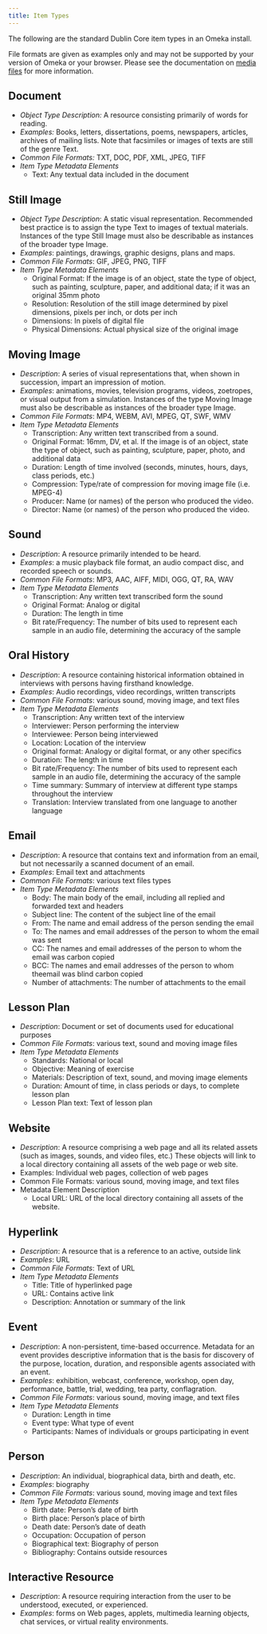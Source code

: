 ```yaml
---
title: Item Types
---
```

The following are the standard Dublin Core item types in an Omeka install. 

File formats are given as examples only and may not be supported by your version of Omeka or your browser. Please see the documentation on [media files](/Media_Files) for more information.

Document
---------------------------------------------------------
-   *Object Type Description:* A resource consisting primarily of words for reading.
-   *Examples:* Books, letters, dissertations, poems, newspapers,     articles, archives of mailing lists. Note that facsimiles or images of texts are still of the genre Text.
-   *Common File Formats:* TXT, DOC, PDF, XML, JPEG, TIFF
-   *Item Type Metadata Elements*
    -   Text: Any textual data included in the document

Still Image
-------------------------------------------------------------
-   *Object Type Description*: A static visual representation. Recommended best practice is to assign the type Text to images of textual materials. Instances of the type Still Image must also be describable as instances of the broader type Image.
-   *Examples*: paintings, drawings, graphic designs, plans and maps.
-   *Common File Formats*: GIF, JPEG, PNG, TIFF
-   *Item Type Metadata Elements*
    -   Original Format: If the image is of an object, state the type of object, such as painting, sculpture, paper, and additional data; if it was an original 35mm photo
    -   Resolution: Resolution of the still image determined by pixel dimensions, pixels per inch, or dots per inch
    -   Dimensions: In pixels of digital file
    -   Physical Dimensions: Actual physical size of the original image

Moving Image
---------------------------------------------------------------
-   *Description*: A series of visual representations that, when shown in succession, impart an impression of motion.
-   *Examples*: animations, movies, television programs, videos, zoetropes, or visual output from a simulation. Instances of the type Moving Image must also be describable as instances of the broader type Image.
-   *Common File Formats*: MP4, WEBM, AVI, MPEG, QT, SWF, WMV
-   *Item Type Metadata Elements*
    -   Transcription: Any written text transcribed from a sound.
    -   Original Format: 16mm, DV, et al. If the image is of an object, state the type of object, such as painting, sculpture, paper, photo, and additional data
    -   Duration: Length of time involved (seconds, minutes, hours, days, class periods, etc.)
    -   Compression: Type/rate of compression for moving image file (i.e. MPEG-4)
    -   Producer: Name (or names) of the person who produced the video.
    -   Director: Name (or names) of the person who produced the video.

Sound
-------------------------------------------------
-   *Description*: A resource primarily intended to be heard.
-   *Examples*: a music playback file format, an audio compact disc, and recorded speech or sounds.
-   *Common File Formats*: MP3, AAC, AIFF, MIDI, OGG, QT, RA, WAV
-   *Item Type Metadata Elements*
    -   Transcription: Any written text transcribed form the sound
    -   Original Format: Analog or digital
    -   Duration: The length in time
    -   Bit rate/Frequency: The number of bits used to represent each sample in an audio file, determining the accuracy of the sample

Oral History
---------------------------------------------------------------
-   *Description*: A resource containing historical information obtained in interviews with persons having firsthand knowledge.
-   *Examples*: Audio recordings, video recordings, written transcripts
-   *Common File Formats*: various sound, moving image, and text files
-   *Item Type Metadata Elements*
    -   Transcription: Any written text of the interview
    -   Interviewer: Person performing the interview
    -   Interviewee: Person being interviewed
    -   Location: Location of the interview
    -   Original format: Analogy or digital format, or any other specifics
    -   Duration: The length in time
    -   Bit rate/Frequency: The number of bits used to represent each sample in an audio file, determining the accuracy of the sample
    -   Time summary: Summary of interview at different type stamps throughout the interview
    -   Translation: Interview translated from one language to another language

Email
-------------------------------------------------

-   *Description*: A resource that contains text and information from an email, but not necessarily a scanned document of an email.
-   *Examples*: Email text and attachments
-   *Common File Formats*: various text files types
-   *Item Type Metadata Elements*
    -   Body: The main body of the email, including all replied and forwarded text and headers
    -   Subject line: The content of the subject line of the email
    -   From: The name and email address of the person sending the email
    -   To: The names and email addresses of the person to whom the email was sent
    -   CC: The names and email addresses of the person to whom the email was carbon copied
    -   BCC: The names and email addresses of the person to whom theemail was blind carbon copied
    -   Number of attachments: The number of attachments to the email

Lesson Plan
-------------------------------------------------------------
-   *Description*: Document or set of documents used for educational purposes
-   *Common File Formats*: various text, sound and moving image files
-   *Item Type Metadata Elements*
    -   Standards: National or local
    -   Objective: Meaning of exercise
    -   Materials: Description of text, sound, and moving image elements
    -   Duration: Amount of time, in class periods or days, to complete lesson plan
    -   Lesson Plan text: Text of lesson plan

Website
-----------------------------------------------------
-   *Description*: A resource comprising a web page and all its related assets (such as images, sounds, and video files, etc.) These objects will link to a local directory containing all assets of the web page or web site.
-   Examples: Individual web pages, collection of web pages
-   Common File Formats: various sound, moving image, and text files
-   Metadata Element Description
    -   Local URL: URL of the local directory containing all assets of the website.

Hyperlink
---------------------------------------------------------

-   *Description*: A resource that is a reference to an active, outside link
-   *Examples*: URL
-   *Common File Formats*: Text of URL
-   *Item Type Metadata Elements*
    -   Title: Title of hyperlinked page
    -   URL: Contains active link
    -   Description: Annotation or summary of the link

Event
-------------------------------------------------

-   *Description*: A non-persistent, time-based occurrence. Metadata for an event provides descriptive information that is the basis for discovery of the purpose, location, duration, and responsible agents associated with an event.
-   *Examples*: exhibition, webcast, conference, workshop, open day, performance, battle, trial, wedding, tea party, conflagration.
-   *Common File Formats*: various sound, moving image, and text files
-   *Item Type Metadata Elements*
    -   Duration: Length in time
    -   Event type: What type of event
    -   Participants: Names of individuals or groups participating in event

Person
---------------------------------------------------
-   *Description*: An individual, biographical data, birth and death, etc.
-   *Examples*: biography
-   *Common File Formats*: various sound, moving image and text files
-   *Item Type Metadata Elements*
    -   Birth date: Person’s date of birth
    -   Birth place: Person’s place of birth
    -   Death date: Person’s date of death
    -   Occupation: Occupation of person
    -   Biographical text: Biography of person
    -   Bibliography: Contains outside resources

Interactive Resource
-------------------------------------------------------------

-   *Description*: A resource requiring interaction from the user to be understood, executed, or experienced.
-   *Examples*: forms on Web pages, applets, multimedia learning objects, chat services, or virtual reality environments.

